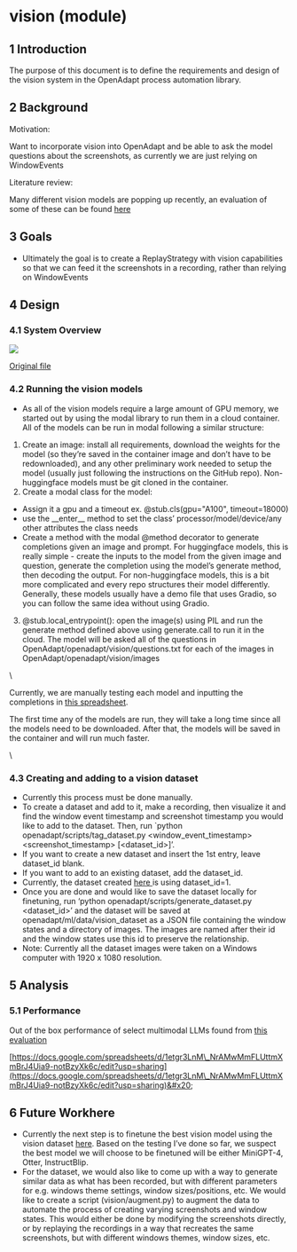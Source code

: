 # vision (module)



## 1 Introduction

The purpose of this document is to define the requirements and design of the vision system in the OpenAdapt process automation library.

## 2 Background

Motivation:

Want to incorporate vision into OpenAdapt and be able to ask the model questions about the screenshots, as currently we are just relying on WindowEvents

Literature review:

Many different vision models are popping up recently, an evaluation of some of these can be found [here](https://github.com/BradyFU/Awesome-Multimodal-Large-Language-Models/tree/Evaluation)

## 3 Goals

* Ultimately the goal is to create a ReplayStrategy with vision capabilities so that we can feed it the screenshots in a recording, rather than relying on WindowEvents

## 4 Design

### 4.1 System Overview

![](https://lh3.googleusercontent.com/kGMTfQQPQW0M3ITqAm79SD4\_Ds-71DCNk3oh5pqCfFmtcUs57t6q2dGfbK0a\_-lDE2w8FjhvSG\_g8NmnXMRKjjxnk7GDKwIGU3mDYCVSOkoRhEKxlOpJjk-15xH\_0UhT1TQiKclxjsiJiA1ICerp6A8)

[Original file](https://drive.google.com/file/d/1x8Kb2oxMzsO9MXskukZtr8if9oE9dMjk/view?usp=drive\_link)

### 4.2 Running the vision models

* As all of the vision models require a large amount of GPU memory, we started out by using the modal library to run them in a cloud container. All of the models can be run in modal following a similar structure:

1. Create an image: install all requirements, download the weights for the model (so they’re saved in the container image and don’t have to be redownloaded), and any other preliminary work needed to setup the model (usually just following the instructions on the GitHub repo). Non-huggingface models must be git cloned in the container.&#x20;
2. Create a modal class for the model:&#x20;

* Assign it a gpu and a timeout ex. @stub.cls(gpu="A100", timeout=18000)
* use the \_\_enter\_\_ method to set the class’ processor/model/device/any other attributes the class needs&#x20;
* Create a method with the modal @method decorator to generate completions given an image and prompt. For huggingface models, this is really simple - create the inputs to the model from the given image and question, generate the completion using the model’s generate method, then decoding the output. For non-huggingface models, this is a bit more complicated and every repo structures their model differently. Generally, these models usually have a demo file that uses Gradio, so you can follow the same idea without using Gradio.

3. @stub.local\_entrypoint(): open the image(s) using PIL and run the generate method defined above using generate.call to run it in the cloud. The model will be asked all of the questions in OpenAdapt/openadapt/vision/questions.txt for each of the images in OpenAdapt/openadapt/vision/images

\


Currently, we are manually testing each model and inputting the completions in [this spreadsheet](https://docs.google.com/spreadsheets/d/1etgr3LnM\_NrAMwMmFLUttmXmBrJ4Uia9-notBzyXk6c/edit?usp=sharing).

The first time any of the models are run, they will take a long time since all the models need to be downloaded. After that, the models will be saved in the container and will run much faster.

\


### 4.3 Creating and adding to a vision dataset

* Currently this process must be done manually.&#x20;
* To create a dataset and add to it, make a recording, then visualize it and find the window event timestamp and screenshot timestamp you would like to add to the dataset. Then, run \`python openadapt/scripts/tag\_dataset.py \<window\_event\_timestamp> \<screenshot\_timestamp> \[\<dataset\_id>]’.&#x20;
* If you want to create a new dataset and insert the 1st entry, leave dataset\_id blank.&#x20;
* If you want to add to an existing dataset, add the dataset\_id.&#x20;
* Currently, the dataset created [here ](https://drive.google.com/drive/folders/1g5cMMDa-rsVP2BV3QlgyS2GdDguHQ3EL?usp=sharing)is using dataset\_id=1.
* Once you are done and would like to save the dataset locally for finetuning, run ‘python openadapt/scripts/generate\_dataset.py \<dataset\_id>’ and the dataset will be saved at openadapt/ml/data/vision\_dataset as a JSON file containing the window states and a directory of images. The images are named after their id and the window states use this id to preserve the relationship.
* Note: Currently all the dataset images were taken on a Windows computer with 1920 x 1080 resolution.

## 5 Analysis

### 5.1 Performance



Out of the box performance of select multimodal LLMs found from [this evaluation](https://github.com/BradyFU/Awesome-Multimodal-Large-Language-Models/tree/Evaluation)

[https://docs.google.com/spreadsheets/d/1etgr3LnM\_NrAMwMmFLUttmXmBrJ4Uia9-notBzyXk6c/edit?usp=sharing](https://docs.google.com/spreadsheets/d/1etgr3LnM\_NrAMwMmFLUttmXmBrJ4Uia9-notBzyXk6c/edit?usp=sharing)&#x20;

## 6 Future Workhere

* Currently the next step is to finetune the best vision model using the vision dataset [here](https://drive.google.com/drive/folders/1g5cMMDa-rsVP2BV3QlgyS2GdDguHQ3EL?usp=sharing). Based on the testing I’ve done so far, we suspect the best model we will choose to be finetuned will be either MiniGPT-4, Otter, InstructBlip.&#x20;
* For the dataset, we would also like to come up with a way to generate similar data as what has been recorded, but with different parameters for e.g. windows theme settings, window sizes/positions, etc. We would like to create a script (vision/augment.py) to augment the data to automate the process of creating varying screenshots and window states. This would either be done by modifying the screenshots directly, or by replaying the recordings in a way that recreates the same screenshots, but with different windows themes, window sizes, etc.

